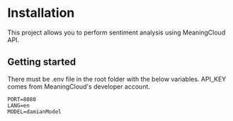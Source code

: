 # Installation

This project allows you to perform sentiment analysis using MeaningCloud API.

## Getting started
There must be .env file in the root folder with the below variables. API_KEY comes from MeaningCloud's developer account.

```API_KEY=123123123123
PORT=8080
LANG=en
MODEL=damianModel
```
